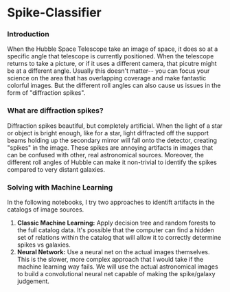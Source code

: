 # Spike-Classifier

### Introduction
When the Hubble Space Telescope take an image of space, it does so at a specific angle that telescope is currently positioned. When the telescope returns to take a picture, or if it uses a different camera, that picutre might be at a different angle. Usually this doesn't matter-- you can focus your science on the area that has overlapping coverage and make fantastic colorful images. But the different roll angles can also cause us issues in the form of "diffraction spikes". 

### What are diffraction spikes?
Diffraction spikes beautiful, but completely artificial. When the light of a star or object is bright enough, like for a star, light diffracted off the support beams holding up the secondary mirror will fall onto the detector, creating "spikes" in the image. These spikes are annoying artifacts in images that can be confused with other, real astronomical sources. Moreover, the different roll angles of Hubble can make it non-trivial to identify the spikes compared to very distant galaxies. 

### Solving with Machine Learning
In the following notebooks, I try two approaches to identift artifacts in the catalogs of image sources. 

1. **Classic Machine Learning:** Apply decision tree and random forests to the full catalog data. It's possible that the computer can find a hidden set of relations within the catalog that will allow it to correctly determine spikes vs galaxies. 
2. **Neural Network:** Use a neural net on the actual images themselves. This is the slower, more complex approach that I would take if the machine learning way fails. We will use the actual astronomical images to build a convolutional neural net capable of making the spike/galaxy judgement. 
